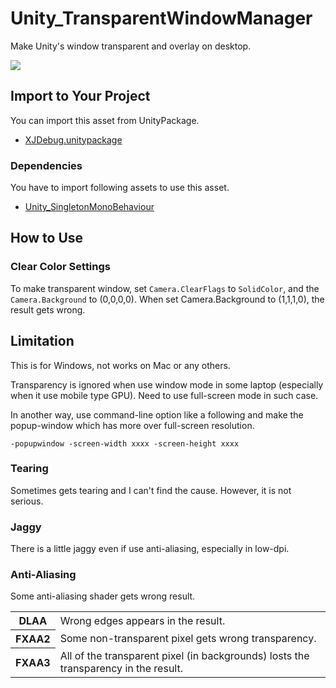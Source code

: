# Unity_TransparentWindowManager

Make Unity's window transparent and overlay on desktop.

![](https://github.com/XJINE/Unity_TransparentWindowManager/blob/master/screenshot.png)

## Import to Your Project

You can import this asset from UnityPackage.

- [XJDebug.unitypackage](https://github.com/XJINE/Unity_TransparentWindowManager/blob/master/TransparentWindowManager.unitypackage)

### Dependencies

You have to import following assets to use this asset.

- [Unity_SingletonMonoBehaviour](https://github.com/XJINE/Unity_SingletonMonoBehaviour)

## How to Use

### Clear Color Settings

To make transparent window, set ``Camera.ClearFlags`` to ``SolidColor``, and the ``Camera.Background`` to (0,0,0,0).
When set Camera.Background to (1,1,1,0), the result gets wrong.

## Limitation

This is for Windows, not works on Mac or any others.

Transparency is ignored when use window mode in some laptop (especially when it use mobile type GPU).
Need to use full-screen mode in such case.

In another way, use command-line option like a following
and make the popup-window which has more over full-screen resolution.

```
-popupwindow -screen-width xxxx -screen-height xxxx
```

### Tearing

Sometimes gets tearing and I can't find the cause. However, it is not serious.

### Jaggy

There is a little jaggy even if use anti-aliasing, especially in low-dpi.

### Anti-Aliasing

Some anti-aliasing shader gets wrong result.

<table>
<tr><th>DLAA</th><td>Wrong edges appears in the result.</td></tr>
<tr><th>FXAA2</th><td>Some non-transparent pixel gets wrong transparency.</td></tr>
<tr><th>FXAA3</th><td>All of the transparent pixel (in backgrounds) losts the transparency in the result.</td></tr>
</table>